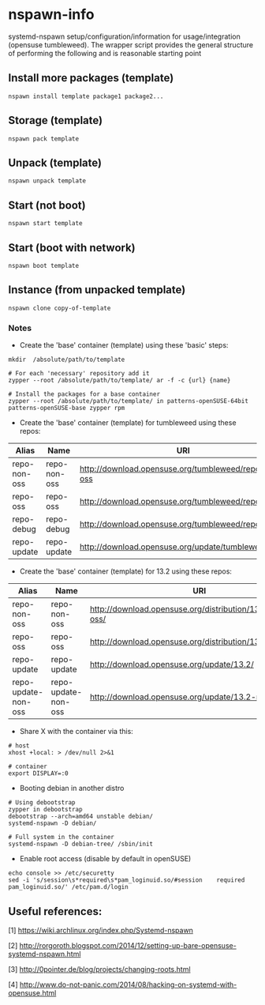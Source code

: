 # nspawn-info
systemd-nspawn setup/configuration/information for usage/integration (opensuse tumbleweed). The wrapper 
script provides the general structure of performing the following and is reasonable starting point

## Install more packages (template)
```text
nspawn install template package1 package2...
```

## Storage (template)
```text
nspawn pack template
```

## Unpack (template)
```text
nspawn unpack template
```

## Start (not boot)
```text'
nspawn start template
```

## Start (boot with network)
```text
nspawn boot template
```

## Instance (from unpacked template)
```text
nspawn clone copy-of-template
```

### Notes
* Create the 'base' container (template) using these 'basic' steps:
```text
mkdir  /absolute/path/to/template

# For each 'necessary' repository add it
zypper --root /absolute/path/to/template/ ar -f -c {url} {name}

# Install the packages for a base container
zypper --root /absolute/path/to/template/ in patterns-openSUSE-64bit patterns-openSUSE-base zypper rpm
```

* Create the 'base' container (template) for tumbleweed using these repos:

| Alias               | Name         | URI                                                    |
|---------------------|--------------|--------------------------------------------------------|
| repo-non-oss        | repo-non-oss | http://download.opensuse.org/tumbleweed/repo/non-oss   |
| repo-oss            | repo-oss     | http://download.opensuse.org/tumbleweed/repo/oss       |
| repo-debug          | repo-debug   | http://download.opensuse.org/tumbleweed/repo/debug     |
| repo-update         | repo-update  | http://download.opensuse.org/update/tumbleweed         |


* Create the 'base' container (template) for 13.2 using these repos:

| Alias               | Name                | URI                                                           |
|---------------------|---------------------|---------------------------------------------------------------|
| repo-non-oss        | repo-non-oss        | http://download.opensuse.org/distribution/13.2/repo/non-oss/  |
| repo-oss            | repo-oss            | http://download.opensuse.org/distribution/13.2/repo/oss/      |
| repo-update         | repo-update         | http://download.opensuse.org/update/13.2/                     |
| repo-update-non-oss | repo-update-non-oss | http://download.opensuse.org/update/13.2-non-oss/             |

* Share X with the container via this:
```text
# host
xhost +local: > /dev/null 2>&1

# container
export DISPLAY=:0
```
* Booting debian in another distro
```text
# Using debootstrap
zypper in debootstrap
debootstrap --arch=amd64 unstable debian/
systemd-nspawn -D debian/

# Full system in the container
systemd-nspawn -D debian-tree/ /sbin/init
```

* Enable root access (disable by default in openSUSE)
```text
echo console >> /etc/securetty
sed -i 's/session\s*required\s*pam_loginuid.so/#session    required     pam_loginuid.so/' /etc/pam.d/login
```

## Useful references:
[1] https://wiki.archlinux.org/index.php/Systemd-nspawn

[2] http://rorgoroth.blogspot.com/2014/12/setting-up-bare-opensuse-systemd-nspawn.html

[3] http://0pointer.de/blog/projects/changing-roots.html

[4] http://www.do-not-panic.com/2014/08/hacking-on-systemd-with-opensuse.html

